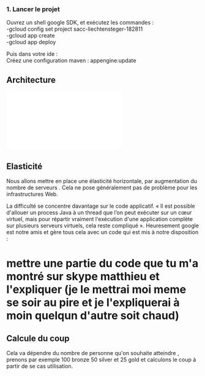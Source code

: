 ### 1. Lancer le projet

Ouvrez un shell google SDK, et exécutez les commandes :  
-gcloud config set project sacc-liechtensteger-182811  
-gcloud app create  
-gcloud app deploy  

Puis dans votre ide :  
Créez une configuration maven : appengine:update  



 ## Architecture
 
 ![pdf architecture du projet](/image/SACC.pdf)
 
 
 ## Elasticité
 
 Nous allons mettre en place une élasticité horizontale, par augmentation du nombre de serveurs . Cela ne pose généralement pas de problème pour les infrastructures Web.

La difficulté se concentre davantage sur le code applicatif. « Il est possible d'allouer un process Java à un thread que l’on peut exécuter sur un cœur virtuel, mais pour répartir vraiment l'exécution d'une application complète sur plusieurs serveurs virtuels, cela reste compliqué ». Heuresement google est notre amis et gère tous cela avec un code qui est mis à notre disposition : 


# mettre une partie du code que tu m'a montré sur skype matthieu et l'expliquer (je le mettrai moi meme se soir au pire et je l'expliquerai à moin quelqun d'autre soit chaud)


  ## Calcule du coup
  
  Cela va dépendre du nombre de personne qu'on souhaite atteindre , prenons par exemple 100 bronze 50 silver et 25 gold et calculons le coup à partir de se cas utilisation.
